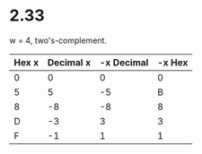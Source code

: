 # 2.33

w = 4, two's-complement.

|Hex x| Decimal x | -x Decimal | -x Hex|
| -   |   -       |     -      |  -    |
| 0   |   0       |     0      |   0   |
| 5   |   5       |    -5      |   B   |
| 8   |  -8       |    -8      |   8   |
| D   |  -3       |     3      |   3   |
| F   |  -1       |     1      |   1   |
